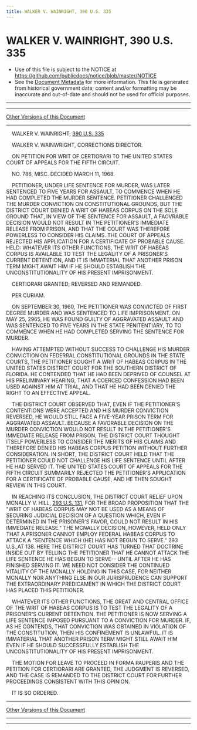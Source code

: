```yaml
---
title: WALKER V. WAINRIGHT, 390 U.S. 335
---
```


# WALKER V. WAINRIGHT, 390 U.S. 335

* Use of this file is subject to the NOTICE at https://github.com/publicdocs/notice/blob/master/NOTICE
* See the [Document Metadata](../../../index.md) for more information.
  This file is generated from historical government data; content and/or formatting may be inaccurate and out-of-date and should not be used for official purposes.

----------
----------

[Other Versions of this Document](https://publicdocs.github.io/go/links?ns=uslm-x&ref=%2Fus%2Fcourts%2Fscotus%2FusReporter%2F390%2F335)

----------

    WALKER V. WAINRIGHT, [390 U.S. 335][/us/courts/scotus/usReporter/390/335]

    WALKER V. WAINWRIGHT, CORRECTIONS DIRECTOR.

    ON PETITION FOR WRIT OF CERTIORARI TO THE UNITED STATES COURT OF APPEALS FOR THE FIFTH CIRCUIT.

    NO. 786, MISC.  DECIDED MARCH 11, 1968.

    PETITIONER, UNDER LIFE SENTENCE FOR MURDER, WAS LATER SENTENCED TO FIVE YEARS FOR ASSAULT, TO COMMENCE WHEN HE HAD COMPLETED THE MURDER SENTENCE.  PETITIONER CHALLENGED THE MURDER CONVICTION ON CONSTITUTIONAL GROUNDS, BUT THE DISTRICT COURT DENIED A WRIT OF HABEAS CORPUS ON THE SOLE GROUND THAT, IN VIEW OF THE SENTENCE FOR ASSAULT, A FAOVRABLE DECISION WOULD NOT RESULT IN THE PETITIONER'S IMMEDIATE RELEASE FROM PRISON, AND THAT THE COURT WAS THEREFORE POWERLESS TO CONSIDER HIS CLAIMS.  THE COURT OF APPEALS REJECTED HIS APPLICATION FOR A CERTIFICATE OF PROBABLE CAUSE.  HELD:  WHATEVER ITS OTHER FUNCTIONS, THE WRIT OF HABEAS CORPUS IS AVAILABLE TO TEST THE LEGALITY OF A PRISONER'S CURRENT DETENTION, AND IT IS IMMATERIAL THAT ANOTHER PRISON TERM MIGHT AWAIT HIM IF HE SHOULD ESTABLISH THE UNCONSTITUTIONALITY OF HIS PRESENT IMPRISONMENT.

    CERTIORARI GRANTED; REVERSED AND REMANDED.

    PER CURIAM.

    ON SEPTEMBER 30, 1960, THE PETITIONER WAS CONVICTED OF FIRST DEGREE MURDER AND WAS SENTENCED TO LIFE IMPRISONMENT.  ON MAY 25, 2965, HE WAS FOUND GUILTY OF AGGRAVATED ASSAULT AND WAS SENTENCED TO FIVE YEARS IN THE STATE PENITENTIARY, TO TO COMMENCE WHEN HE HAD COMPLETED SERVING THE SENTENCE FOR MURDER.

    HAVING ATTEMPTED WITHOUT SUCCESS TO CHALLENGE HIS MURDER CONVICTION ON FEDERRAL CONSTITUTIONAL GROUNDS IN THE STATE COURTS, THE PETITIONER SOUGHT A WRIT OF HABEAS CORPUS IN THE UNITED STATES DISTRICT COURT FOR THE SOUTHERN DISTRICT OF FLORIDA.  HE CONTENDED THAT HE HAD BEEN DEPRIVED OF COUNSEL AT HIS PRELIMINARY HEARING, THAT A COERCED CONFESSION HAD BEEN USED AGAINST HIM AT TRIAL, AND THAT HE HAD BEEN DENIED THE RIGHT TO AN EFFECTIVE APPEAL.

    THE DISTRICT COURT OBSERVED THAT, EVEN IF THE PETITIONER'S CONTENTIONS WERE ACCEPTED AND HIS MURDER CONVICTION REVERSED, HE WOULD STILL FACE A FIVE-YEAR PRISON TERM FOR AGGRAVATED ASSAULT.  BECAUSE A FAVORABLE DECISION ON THE MURDER CONVICTION WOULD NOT RESULT IN THE PETITIONER'S IMMEDIATE RELEASE FROM PRISON, THE DISTRICT COURT THOUGHT ITSELF POWERLESS TO CONSIDER THE MERITS OF HIS CLAIMS AND THEREFORE DENIED HIS HABEAS CORPUS PETITION WITHOUT FURTHER CONSIDERATION.  IN SHORT, THE DISTRICT COURT HELD THAT THE PETITIONER COULD NOT CHALLENGE HIS LIFE SENTENCE UNTIL AFTER HE HAD SERVED IT.  THE UNITED STATES COURT OF APPEALS FOR THE FIFTH CIRCUIT SUMMARILY REJECTED THE PETITIONER'S APPLICATION FOR A CERTIFICATE OF PROBABLE CAUSE, AND HE THEN SOUGHT REVIEW IN THIS COURT.

    IN REACHING ITS CONCLUSION, THE DISTRICT COURT RELIEF UPON MCNALLY V. HILL, [293 U.S. 131][/us/courts/scotus/usReporter/293/131], FOR THE BROAD PROPOSITION THAT THE "WRIT OF HABEAS CORPUS MAY NOT BE USED AS A MEANS OF SECURING JUDICIAL DECISION OF A QUESTION WHICH, EVEN IF DETERMINED IN THE PRISONER'S FAVOR, COULD NOT RESULT IN HIS IMMEDIATE RELEASE."  THE MCNALLY DECISION, HOWEVER, HELD ONLY THAT A PRISONER CANNOT EMPLOY FEDERAL HABEAS CORPUS TO ATTACK A "SENTENCE WHICH (HE) HAS NOT BEGUN TO SERVE."  293 U.S.,AT 138.  HERE THE DISTRICT COURT HAS TURNED THAT DOCTRINE INSIDE OUT BY TELLING THE PETITIONER THAT HE CANNOT ATTACK THE LIFE SENTENCE HE HAS BEGUN TO SERVE-- UNTIL AFTER HE HAS FINISHED SERVING IT.  WE NEED NOT CONSIDER THE CONTINUED VITALITY OF THE MCNALLY HOLDING IN THIS CASE, FOR NEITHER MCNALLY NOR ANYTHING ELSE IN OUR JURISPRUDENCE CAN SUPPORT THE EXTRAORDINARY PREDICAMENT IN WHICH THE DISTRICT COURT HAS PLACED THIS PETITIONER.

    WHATEVER ITS OTHER FUNCTIONS, THE GREAT AND CENTRAL OFFICE OF THE WRIT OF HABEAS CORPUS IS TO TEST THE LEGALITY OF A PRISONER'S CURRENT DETENTION.  THE PETITIONER IS NOW SERVING A LIFE SENTENCE IMPOSED PURSUANT TO A CONVICTION FOR MURDER.  IF, AS HE CONTENDS, THAT CONVICTION WAS OBTAINED IN VIOLATION OF THE CONSTITUTION, THEN HIS CONFINEMENT IS UNLAWFUL.  IT IS IMMATERIAL THAT ANOTHER PRISON TERM MIGHT STILL AWAIT HIM EVEN IF HE SHOULD SUCCESSFULLY ESTABLISH THE UNCONSTITUTIONALITY OF HIS PRESENT IMPRISONMENT.

    THE MOTION FOR LEAVE TO PROCEED IN FORMA PAUPERIS AND THE PETITION FOR CERTIORARI ARE GRANTED, THE JUDGMENT IS REVERSED, AND THE CASE IS REMANDED TO THE DISTRICT COURT FOR FURTHER PROCEEDINGS CONSISTENT WITH THIS OPINION.

    IT IS SO ORDERED.

----------

[Other Versions of this Document](https://publicdocs.github.io/go/links?ns=uslm-x&ref=%2Fus%2Fcourts%2Fscotus%2FusReporter%2F390%2F335)

----------
----------

[/us/courts/scotus/usReporter/390/335]: https://publicdocs.github.io/go/links?ns=uslm-x&ref=%2Fus%2Fcourts%2Fscotus%2FusReporter%2F390%2F335
[/us/courts/scotus/usReporter/293/131]: https://publicdocs.github.io/go/links?ns=uslm-x&ref=%2Fus%2Fcourts%2Fscotus%2FusReporter%2F293%2F131


